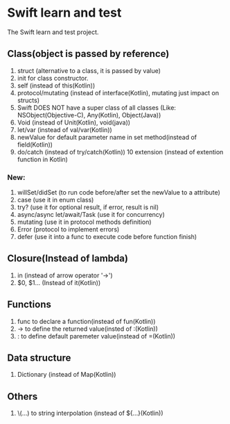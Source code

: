 #  Swift learn and test

The Swift learn and test project.

## Class(object is passed by reference)
1. struct (alternative to a class, it is passed by value)
2. init for class constructor.
3. self (instead of this(Kotlin))
4. protocol/mutating (instead of interface(Kotlin), mutating just impact on structs)
5. Swift DOES NOT have a super class of all classes (Like: NSObject(Objective-C), Any(Kotlin), Object(Java))
6. Void (instead of Unit(Kotlin), void(java))
7. let/var (instead of val/var(Kotlin))
8. newValue for default parameter name in set method(instead of field(Kotlin))
9. do/catch (instead of try/catch(Kotlin))
10 extension (instead of extention function in Kotlin)

### New:
1. willSet/didSet (to run code before/after set the newValue to a attribute)
2. case (use it in enum class)
3. try? (use it for optional result, if error, result is nil)
4. async/async let/await/Task (use it for concurrency)
5. mutating (use it in protocol methods definition)
6. Error (protocol to implement errors)
7. defer (use it into a func to execute code before function finish)

## Closure(Instead of lambda)
1. in (instead of arrow operator '->')
2. $0, $1... (Instead of it(Kotlin))

## Functions
1. func to declare a function(instead of fun(Kotlin))
2. -> to define the returned value(insted of :(Kotlin))
3. : to define default paremeter value(instead of =(Kotlin))

## Data structure
1. Dictionary (instead of Map(Kotlin))

## Others
1. \\(...) to string interpolation (instead of ${...}(Kotlin))
